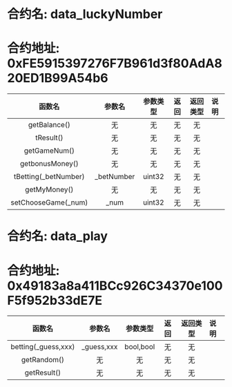 # 合约名: data_luckyNumber

# 合约地址: 0xFE5915397276F7B961d3f80AdA820ED1B99A54b6

函数名|参数名|参数类型|返回|返回类型|说明
:--:|:--:|:--:|:--:|:--:|:--
getBalance()|无|无|无|无|
tResult()|无|无|无|无|
getGameNum()|无|无|无|无|
getbonusMoney()|无|无|无|无|
tBetting(_betNumber)|_betNumber|uint32|无|无|
getMyMoney()|无|无|无|无|
setChooseGame(_num)|_num|uint32|无|无|
# 合约名: data_play

# 合约地址: 0x49183a8a411BCc926C34370e100F5f952b33dE7E

函数名|参数名|参数类型|返回|返回类型|说明
:--:|:--:|:--:|:--:|:--:|:--
betting(_guess,xxx)|_guess,xxx|bool,bool|无|无|
getRandom()|无|无|无|无|
getResult()|无|无|无|无|
